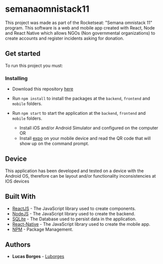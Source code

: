 # semanaomnistack11

This project was made as part of the Rocketseat: "Semana omnistack 11" program. This software is a web and mobile app created with React, Node and React Native which allows NGOs (Non governmental organizations) to create accounts and register incidents asking for donation.

## Get started

To run this project you must:

### Installing

* Download this repository [here](https://github.com/Luborges/semanaomnistack11/archive/master.zip)

* Run ```npm install``` to install the packages at the `backend`, `frontend` and `mobile` folders.
* Run ```npm start``` to start the application at the `backend`, `frontend` and `mobile` folders.
  * Install iOS and/or Android Simulator and configured on the computer OR
  * Install [expo](https://docs.expo.io/versions/latest/get-started/installation/) on your mobile device and read the QR code that will show up on the command prompt.

## Device

This application has been developed and tested on a device with the Android OS, therefore can be layout and/or functionality inconsistencies at IOS devices

## Built With

* [ReactJS](https://reactjs.org/) - The JavaScript library used to create components.
* [NodeJS](https://nodejs.org/) - The JavaScript library used to create the backend.
* [SQLite](https://www.sqlite.org/) - The Database used to persist data in the application.
* [React-Native](https://reactnative.dev/) - The JavaScript library used to create the mobile app.
* [NPM](https://www.npmjs.com/) - Package Management.

## Authors

* **Lucas Borges** - [Luborges](https://github.com/Luborges)
